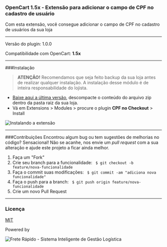 
### OpenCart 1.5x - Extensão para adicionar o campo de CPF no cadastro de usuário

Com esta extensão, você consegue adicionar o campo de CPF no cadastro de usuários da sua loja

---

Versão do plugin: 1.0.0

Compatibilidade com OpenCart: **1.5x**

----------

###Instalação

>**ATENÇÃO!** Recomendamos que seja feito backup da sua loja antes de realizar qualquer instalação. A instalação desse módulo é de inteira responsabilidade do lojista.

- [Baixe aqui a última versão][1], descompacte o conteúdo do arquivo zip dentro da pasta raiz da sua loja.
- Vá em Extensions > Modules > procure o plugin **CPF no Checkout** > Install

![Instalando a extensão](https://freterapido.com/dev/imgs/opencart_doc/1.5/adicionar_cpf_loja.gif "Instalação da extensão")

----------

###Contribuições
Encontrou algum bug ou tem sugestões de melhorias no código? Sensacional! Não se acanhe, nos envie um *pull request* com a sua alteração e ajude este projeto a ficar ainda melhor.

1. Faça um "Fork"
2. Crie seu branch para a funcionalidade: ` $ git checkout -b feature/nova-funcionalidade`
3. Faça o commit suas modificações: ` $ git commit -am "adiciona nova funcionalidade"`
4. Faça o push para a branch: ` $ git push origin feature/nova-funcionalidade`
5. Crie um novo Pull Request

--------

### Licença
[MIT][2]

Powered by

![Frete Rápido - Sistema Inteligente de Gestão Logística](https://freterapido.com/imgs/frete_rapido.png)

[1]: https://github.com/freterapido/opencart_1.5.x_cpf_checkout/archive/master.zip
[2]: https://github.com/freterapido/opencart_1.5.x_cpf_checkout/blob/master/LICENSE

